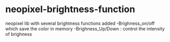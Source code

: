 # neopixel-brightness-function
neopixel lib with several brightness functions added
-Brighness_on/off which save the color in memory
-Brighness_Up/Down : control the intensity of brighness
